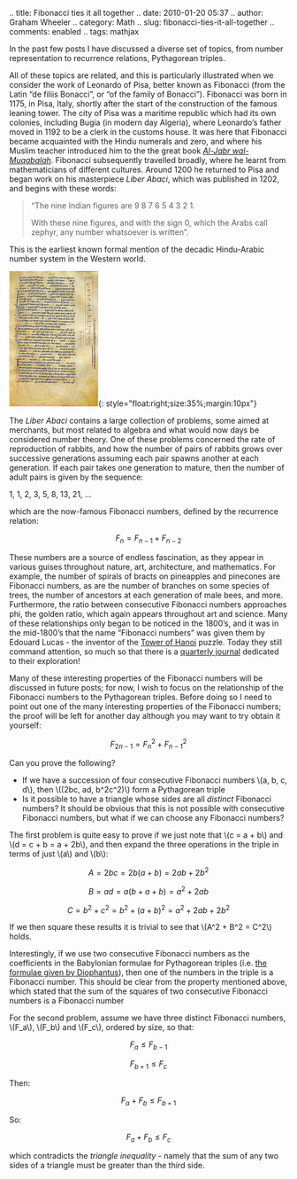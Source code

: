 .. title: Fibonacci ties it all together
.. date: 2010-01-20 05:37
.. author: Graham Wheeler
.. category: Math
.. slug: fibonacci-ties-it-all-together
.. comments: enabled
.. tags: mathjax

In the past few posts I have discussed a diverse set of topics, from
number representation to recurrence relations, Pythagorean triples.

All of these topics are related, and this is particularly illustrated
when we consider the work of Leonardo of Pisa, better known as Fibonacci
(from the Latin “de filiis Bonacci”, or “of the family of Bonacci”).
Fibonacci was born in 1175, in Pisa, Italy, shortly after the start of
the construction of the famous leaning tower. The city of Pisa was a
maritime republic which had its own colonies, including Bugia (in modern
day Algeria), where Leonardo’s father moved in 1192 to be a clerk in the
customs house. It was here that Fibonacci became acquainted with the
Hindu numerals and zero, and where his Muslim teacher introduced him to
the the great book *[Al-Jabr
wal-Muqabalah](http://magimathics.com/much-ado-about-nothing)*.
Fibonacci subsequently travelled broadly, where he learnt from
mathematicians of different cultures. Around 1200 he returned to Pisa
and began work on his masterpiece *Liber Abaci*, which was published in
1202, and begins with these words:

> “The nine Indian figures are 9 8 7 6 5 4 3 2 1.
>
> With these nine figures, and with the sign 0, which the Arabs call
> zephyr, any number whatsoever is written”.

This is the earliest known formal mention of the decadic Hindu-Arabic
number system in the Western world.

[![A page of the Liber Abaci](/images/image_thumb15.png "A page of the Liber Abaci")](/images/image15.png){: style="float:right;size:35%;margin:10px"}

The *Liber Abaci* contains a large collection of problems, some aimed at
merchants, but most related to algebra and what would now days be
considered number theory. One of these problems concerned the rate of
reproduction of rabbits, and how the number of pairs of rabbits grows
over successive generations assuming each pair spawns another at each
generation. If each pair takes one generation to mature, then the number
of adult pairs is given by the sequence:

1, 1, 2, 3, 5, 8, 13, 21, …

which are the now-famous Fibonacci numbers, defined by the recurrence
relation:

$$F_n = F_{n-1} + F_{n-2}$$

These numbers are a source of endless fascination, as they appear in
various guises throughout nature, art, architecture, and mathematics.
For example, the number of spirals of bracts on pineapples and pinecones
are Fibonacci numbers, as are the number of branches on some species of
trees, the number of ancestors at each generation of male bees, and
more. Furthermore, the ratio between consecutive Fibonacci numbers
approaches phi, the golden ratio, which again appears throughout art and
science. Many of these relationships only began to be noticed in the
1800’s, and it was in the mid-1800’s that the name “Fibonacci numbers”
was given them by Edouard Lucas - the inventor of the [Tower of
Hanoi](http://magimathics.com/the-end-of-the-universe)
puzzle. Today they still command attention, so much so that there is a
[quarterly journal](http://www.fq.math.ca/) dedicated to their
exploration!

Many of these interesting properties of the Fibonacci numbers will be
discussed in future posts; for now, I wish to focus on the relationship
of the Fibonacci numbers to the Pythagorean triples. Before doing so I
need to point out one of the many interesting properties of the
Fibonacci numbers; the proof will be left for another day although you
may want to try obtain it yourself:

$$F_{2n-1} = F_n^2 + F_{n-1}^2$$

Can you prove the following?

-   If we have a succession of four consecutive Fibonacci numbers
    \\(a, b, c, d\\), then \\((2bc, ad, b^2c^2)\\) form a
    Pythagorean triple
-   Is it possible to have a triangle whose sides are all *distinct*
    Fibonacci numbers? It should be obvious that this is not possible
    with consecutive Fibonacci numbers, but what if we can choose any
    Fibonacci numbers?

The first problem is quite easy to prove if we just note that \\(c = a + b\\)
and \\(d = c + b = a + 2b\\), and then expand the three
operations in the triple in terms of just \\(a\\) and \\(b\\):

$$A = 2bc = 2b ( a + b) = 2ab + 2b^2$$

$$B = ad = a (b + a + b) = a^2 + 2ab$$

$$C = b^2 + c^2 = b^2 + (a + b)^2 = a^2 + 2ab + 2b^2$$

If we then square these results it is trivial to see that \\(A^2 + B^2 = C^2\\) holds.

Interestingly, if we use two consecutive Fibonacci numbers as the
coefficients in the Babylonian formulae for Pythagorean triples (i.e.
[the formulae given by
Diophantus](http://magimathics.com/more-on-diophantus-and-fermat)),
then one of the numbers in the triple is a Fibonacci number. This should
be clear from the property mentioned above, which stated that the sum of
the squares of two consecutive Fibonacci numbers is a Fibonacci number

For the second problem, assume we have three distinct Fibonacci numbers,
\\(F_a\\), \\(F_b\\) and \\(F_c\\), ordered by size, so
that:

$$F_a \leq F_{b-1}$$

$$F_{b+1} \leq F_c$$

Then:

$$F_a + F_b \leq F_{b+1}$$

So:

$$F_a + F_b \leq F_c$$

which contradicts the *triangle inequality* - namely that the sum of any
two sides of a triangle must be greater than the third side.
